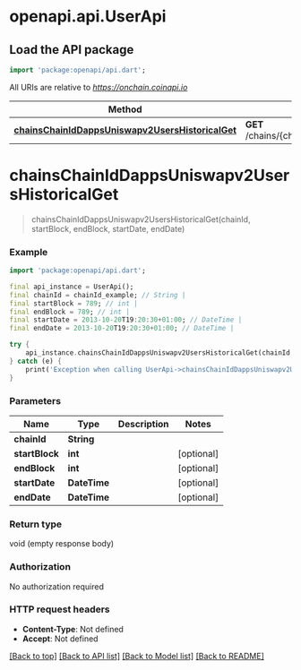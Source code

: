 # openapi.api.UserApi

## Load the API package
```dart
import 'package:openapi/api.dart';
```

All URIs are relative to *https://onchain.coinapi.io*

Method | HTTP request | Description
------------- | ------------- | -------------
[**chainsChainIdDappsUniswapv2UsersHistoricalGet**](UserApi.md#chainschainiddappsuniswapv2usershistoricalget) | **GET** /chains/{chain_id}/dapps/uniswapv2/users/historical | 


# **chainsChainIdDappsUniswapv2UsersHistoricalGet**
> chainsChainIdDappsUniswapv2UsersHistoricalGet(chainId, startBlock, endBlock, startDate, endDate)



### Example
```dart
import 'package:openapi/api.dart';

final api_instance = UserApi();
final chainId = chainId_example; // String | 
final startBlock = 789; // int | 
final endBlock = 789; // int | 
final startDate = 2013-10-20T19:20:30+01:00; // DateTime | 
final endDate = 2013-10-20T19:20:30+01:00; // DateTime | 

try {
    api_instance.chainsChainIdDappsUniswapv2UsersHistoricalGet(chainId, startBlock, endBlock, startDate, endDate);
} catch (e) {
    print('Exception when calling UserApi->chainsChainIdDappsUniswapv2UsersHistoricalGet: $e\n');
}
```

### Parameters

Name | Type | Description  | Notes
------------- | ------------- | ------------- | -------------
 **chainId** | **String**|  | 
 **startBlock** | **int**|  | [optional] 
 **endBlock** | **int**|  | [optional] 
 **startDate** | **DateTime**|  | [optional] 
 **endDate** | **DateTime**|  | [optional] 

### Return type

void (empty response body)

### Authorization

No authorization required

### HTTP request headers

 - **Content-Type**: Not defined
 - **Accept**: Not defined

[[Back to top]](#) [[Back to API list]](../README.md#documentation-for-api-endpoints) [[Back to Model list]](../README.md#documentation-for-models) [[Back to README]](../README.md)

